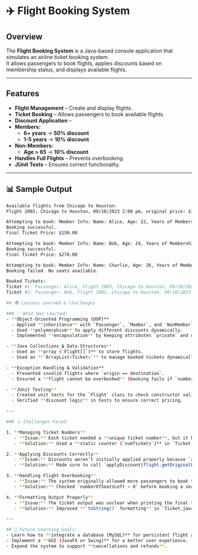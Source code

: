 # ✈️ Flight Booking System

##  Overview
The **Flight Booking System** is a Java-based console application that simulates an airline ticket booking system.  
It allows passengers to book flights, applies discounts based on membership status, and displays available flights.

---

##  Features
-  **Flight Management** – Create and display flights.
-  **Ticket Booking** – Allows passengers to book available flights.
-  **Discount Application** –  
  - **Members:**  
    - **6+ years** → **50% discount**  
    - **1-5 years** → **10% discount**  
  - **Non-Members:**  
    - **Age > 65** → **10% discount**
-  **Handles Full Flights** – Prevents overbooking.
-  **JUnit Tests** – Ensures correct functionality.

---
## 📊 Sample Output
```sh
Available flights from Chicago to Houston:
Flight 2003, Chicago to Houston, 09/10/2023 2:00 pm, original price: $300.00

Attempting to book: Member Info: Name: Alice, Age: 22, Years of Membership: 6 on Flight 2003
Booking successful.
Final Ticket Price: $150.00

Attempting to book: Member Info: Name: Bob, Age: 24, Years of Membership: 4 on Flight 2003
Booking successful.
Final Ticket Price: $270.00

Attempting to book: Member Info: Name: Charlie, Age: 26, Years of Membership: 0 on Flight 2003
Booking failed. No seats available.

Booked Tickets:
Ticket #1: Passenger: Alice, Flight 2003, Chicago to Houston, 09/10/2023 2:00 pm, Original Price: $300.00, Final Price: $150.00
Ticket #2: Passenger: Bob, Flight 2003, Chicago to Houston, 09/10/2023 2:00 pm, Original Price: $300.00, Final Price: $270.00

## 📚 Lessons Learned & Challenges

### ✅ What Was Learned:
- **Object-Oriented Programming (OOP)**  
  - Applied **inheritance** with `Passenger`, `Member`, and `NonMember` classes.  
  - Used **polymorphism** to apply different discounts dynamically.  
  - Implemented **encapsulation** by keeping attributes `private` and using getters/setters.  

- **Java Collections & Data Structures**  
  - Used an **array (`Flight[]`)** to store flights.  
  - Used an **`ArrayList<Ticket>`** to manage booked tickets dynamically.  

- **Exception Handling & Validation**  
  - Prevented invalid flights where `origin == destination`.  
  - Ensured a **flight cannot be overbooked** (booking fails if `numberOfSeatsLeft == 0`).  

- **JUnit Testing**  
  - Created unit tests for the `Flight` class to check constructor validation and seat booking behavior.  
  - Verified **discount logic** in tests to ensure correct pricing.  

---

### ⚠️ Challenges Faced:

1. **Managing Ticket Numbers**  
   - **Issue:** Each ticket needed a **unique ticket number**, but it had to be assigned dynamically.  
   - **Solution:** Used a **static counter (`numTickets`)** in `Ticket.java` to automatically generate **incremental ticket numbers**.  

2. **Applying Discounts Correctly**  
   - **Issue:** Discounts weren’t initially applied properly because `applyDiscount()` wasn’t called before creating the ticket.  
   - **Solution:** Made sure to call `applyDiscount(flight.getOriginalPrice())` inside `Manager.bookSeat()`.  

3. **Handling Flight Overbooking**  
   - **Issue:** The system originally allowed more passengers to book than available seats.  
   - **Solution:** Checked `numberOfSeatsLeft > 0` before booking a seat and displayed `"Booking failed. No seats available."` when necessary.  

4. **Formatting Output Properly**  
   - **Issue:** The ticket output was unclear when printing the final ticket price.  
   - **Solution:** Improved **`toString()` formatting** in `Ticket.java` and added `"Final Ticket Price: $"` print statements after each booking.  

---

## 🎯 Future Learning Goals:
- Learn how to **integrate a database (MySQL)** for persistent flight and booking storage.  
- Implement a **GUI (JavaFX or Swing)** for a better user experience.  
- Expand the system to support **cancellations and refunds**.  
